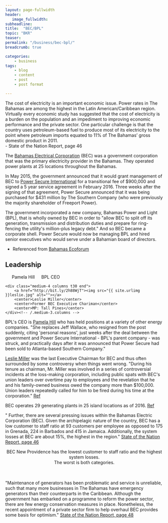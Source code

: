 ```yaml
---
layout: page-fullwidth
header:
   image_fullwidth:
subheadline:
title:  "BEC/BPL"
topic: "BKR"
teaser: 
permalink: "/business/bec-bpl/"
breadcrumb: true

categories:
    - business
tags:
    - blog
    - content
    - post
    - post format

---
```

>
The cost of electricity is an important economic issue. Power rates in The Bahamas are among the highest in the Latin American/Caribbean region. Virtually every economic study has suggested that the cost of electricity is a burden on the population and an impediment to improving economic performance and the private sector. One particular challenge is that the country uses petroleum-based fuel to produce most of its electricity to the point where petroleum imports equated to 11% of The Bahamas’ gross domestic product in 2011.
<br/>- State of the Nation Report, page 46

The [Bahamas Electrical Corporation][2] (BEC) was a government corporation that was the primary electricity provider in the Bahamas. They operated power plants at 25 locations throughout the Bahamas.

In May 2015, the government announced that it would grant management of BEC to [Power Secure International][6] for a transitional fee of $900,000 and signed a 5 year service agreement in February 2016. Three weeks after the signing of that agreement, Power Secure announced that it was being purchased for $431 million by The Southern Company (who were previously the majority shareholder of Freeport Power).

The government incorporated a new company, Bahamas Power and Light (BPL), that is wholly owned by BEC in order to "allow BEC to split off its generation, transmission and distribution duties and prepare for ring-fencing the utility's million-plus legacy debt." And so BEC became a corporate shell. Power Secure would now be managing BPL and hired senior executives who would serve under a Bahamian board of directors.
- Referenced from [Bahamas Ecoforum][7]

## Leadership

<div class="row">
	<div class="medium-4 columns t30">
		<a href="http://www.thenassauguardian.com/bahamas-business/40-bahamas-business/64439-pam-hill-named-new-bpl-ceo"><img src="{{ site.urlimg }}pamhill.jpg" alt=""></a>
		<center>Pamela Hill</center>
		<center>BPL CEO</center>
	</div><!-- /.medium-3.columns -->

	<div class="medium-4 columns t30 end">
		<a href="http://bit.ly/2h88WjT"><img src="{{ site.urlimg }}leslie.jpg" alt=""></a>
		<center>Leslie Miller</center>
		<center>Former BEC Executive Chariman</center>
		<center>MP: Tall Pines</center>
	</div><!-- /.medium-3.columns -->
</div><!-- /.row -->

BPL's CEO is [Pamela Hill][4] who has held positions at a variety of other energy companies. "She replaces Jeff Wallace, who resigned from the post suddenly, citing 'personal reasons', just weeks after the deal between the government and Power Secure International - BPL's parent company - was struck, and practically days after it was announced that Power Secure had been sold to Atlanta-based Southern Company."

[Leslie Miller][5] was the last Executive Chairman for BEC and thus often surrounded by some controversy when things went wrong. "During his tenure as chairman, Mr. Miller was involved in a series of controversial incidents at the loss-making corporation, including public spats with BEC's union leaders over overtime pay to employees and the revelation that he and his family-owned business owed the company more than $100,000. Union leaders repeatedly called for him to be fired during his time at the corporation." [Ref][8]

BEC operates 29 generating plants in 25 island locations as of 2016. [Ref][1]

" Further, there are several pressing issues within the Bahamas Electric Corporation (BEC). Given the archipelagic nature of the country, BEC has a low customer to staff ratio at 93 customers per employee as opposed to 175 in Grenada, 224 in Barbados and 415 in Jamaica. Additionally, the system losses at BEC are about 15%, the highest in the region." [State of the Nation Report, page 46][1]

<center>
<a href="http://www.vision2040bahamas.org/media/uploads/State_of_the_Nation_Summary_Report.pdf"><img src="{{ site.urlimg }}bec-stats1.png" alt=""></a>
</center>

<center>BEC New Providence has the lowest customer to staff ratio and the highest system losses. <br/>The worst is both categories.</center>

<br/>

<center>
<a href="http://www.vision2040bahamas.org/media/uploads/State_of_the_Nation_Summary_Report.pdf"><img src="{{ site.urlimg }}bec-stats2.png" alt=""></a>
</center>

<br/>

<center>
<a href="http://www.vision2040bahamas.org/media/uploads/State_of_the_Nation_Summary_Report.pdf"><img src="{{ site.urlimg }}bec-finstats.png" alt=""></a>
</center>

"Maintenance of generators has been problematic and service is unreliable, such that many more businesses in The Bahamas have emergency generators than their counterparts in the Caribbean. Although the government has embarked on a programme to reform the power sector, there are few energy conservation measures in place. Nonetheless, the recent appointment of a private sector firm to help overhaul BEC provides some basis for optimism." [State of the Nation Report, page 48][1]

[1]: http://www.vision2040bahamas.org/media/uploads/State_of_the_Nation_Summary_Report.pdf
[2]: http://en.wikipedia.org/wiki/Bahamas_Electricity_Corporation
[3]: http://www.bahamaselectricity.com/
[4]: http://www.thenassauguardian.com/bahamas-business/40-bahamas-business/64439-pam-hill-named-new-bpl-ceo
[5]: http://bit.ly/2h88WjT
[6]: http://powersecure.com/
[7]: http://www.bahamasecoforum.com/2016/10/bpl-and-bec-siamese-twins-of-electric-power.html
[8]: http://www.tribune242.com/news/2016/may/20/miller-bahamas-power-and-light-lacking-compassion/